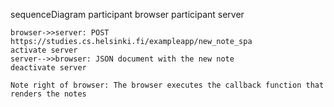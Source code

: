 sequenceDiagram
    participant browser
    participant server

    browser->>server: POST https://studies.cs.helsinki.fi/exampleapp/new_note_spa
    activate server
    server-->>browser: JSON document with the new note
    deactivate server

    Note right of browser: The browser executes the callback function that renders the notes